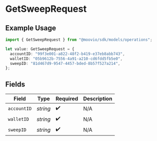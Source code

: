 # GetSweepRequest

## Example Usage

```typescript
import { GetSweepRequest } from "@moovio/sdk/models/operations";

let value: GetSweepRequest = {
  accountID: "99f3e001-a822-48f2-b419-e37eb8abb743",
  walletID: "05b9612b-7556-4a91-a210-cd6fdd5fb5e0",
  sweepID: "81d467d9-9547-4457-bded-8b57f527a214",
};
```

## Fields

| Field              | Type               | Required           | Description        |
| ------------------ | ------------------ | ------------------ | ------------------ |
| `accountID`        | *string*           | :heavy_check_mark: | N/A                |
| `walletID`         | *string*           | :heavy_check_mark: | N/A                |
| `sweepID`          | *string*           | :heavy_check_mark: | N/A                |